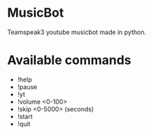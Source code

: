 # MusicBot
Teamspeak3 youtube musicbot made in python.

# Available commands
* !help
* !pause
* !yt <link>
* !volume <0-100>
* !skip <0-5000> (seconds)
* !start
* !quit
